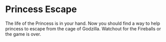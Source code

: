 # Princess Escape
The life of the Princess is in your hand. Now you should find a way to help princess to escape from the cage of Godzilla. Watchout for the Fireballs or the game is over.


